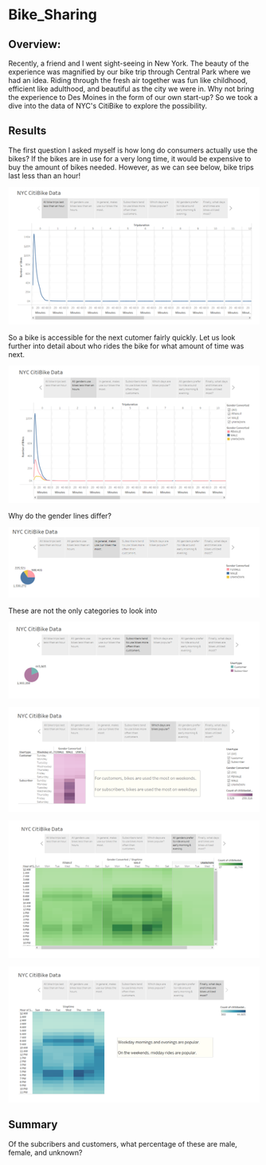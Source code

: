 # Bike_Sharing
## Overview:
Recently, a friend and I went sight-seeing in New York. The beauty of the experience was magnified by our bike trip through Central Park where we had an idea. Riding through the fresh air together was fun like childhood, efficient like adulthood, and beautiful as the city we were in. Why not bring the experience to Des Moines in the form of our own start-up? So we took a dive into the data of NYC's CitiBike to explore the possibility.

## Results
The first question I asked myself is how long do consumers actually use the bikes? If the bikes are in use for a very long time, it would be expensive to buy the amount of bikes needed. However, as we can see below, bike trips last less than an hour! 

![](images/1.png)

So a bike is accessible for the next cutomer fairly quickly. Let us look further into detail about who rides the bike for what amount of time was next. 

![](images/2.png)

Why do the gender lines differ?

![](images/3.png)

These are not the only categories to look into 

![](images/4.png)



![](images/5.png)



![](images/6.png)



![](images/7.png)


## Summary
Of the subcribers and customers, what percentage of these are male, female, and unknown?
